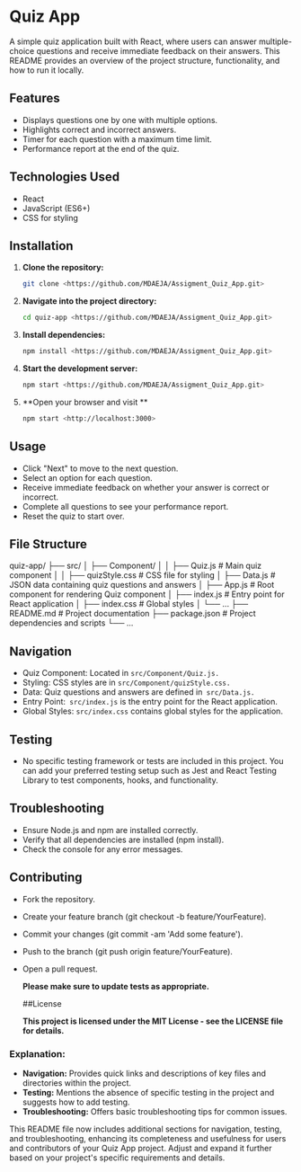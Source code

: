 # Quiz App

A simple quiz application built with React, where users can answer multiple-choice questions and receive immediate feedback on their answers. This README provides an overview of the project structure, functionality, and how to run it locally.

## Features

- Displays questions one by one with multiple options.
- Highlights correct and incorrect answers.
- Timer for each question with a maximum time limit.
- Performance report at the end of the quiz.

## Technologies Used

- React
- JavaScript (ES6+)
- CSS for styling

## Installation

1. **Clone the repository:**

   ```bash
   git clone <https://github.com/MDAEJA/Assigment_Quiz_App.git>
2. **Navigate into the project directory:**

    ```bash
    cd quiz-app <https://github.com/MDAEJA/Assigment_Quiz_App.git>

3. **Install dependencies:**

    ```bash
    npm install <https://github.com/MDAEJA/Assigment_Quiz_App.git>

4. **Start the development server:**
   
    ```bash
    npm start <https://github.com/MDAEJA/Assigment_Quiz_App.git>

5. **Open your browser and visit **

   ```bash
   npm start <http://localhost:3000>

## Usage

- Click "Next" to move to the next question.
- Select an option for each question.
- Receive immediate feedback on whether your answer is correct or incorrect.
- Complete all questions to see your performance report.
- Reset the quiz to start over.

## File Structure

quiz-app/
├── src/
│   ├── Component/
│   │   ├── Quiz.js             # Main quiz component
│   │   ├── quizStyle.css       # CSS file for styling
│   ├── Data.js                 # JSON data containing quiz questions and answers
│   ├── App.js                  # Root component for rendering Quiz component
│   ├── index.js                # Entry point for React application
│   ├── index.css               # Global styles
│   └── ...
├── README.md                   # Project documentation
├── package.json                # Project dependencies and scripts
└── ...

## Navigation

- Quiz Component: Located in `src/Component/Quiz.js.`
- Styling: CSS styles are in `src/Component/quizStyle.css.`
- Data: Quiz questions and answers are defined in` src/Data.js.`
- Entry Point:` src/index.js` is the entry point for the React application.
- Global Styles: `src/index.css` contains global styles for the application.

## Testing

- No specific testing framework or tests are included in this project. You can add your preferred testing setup such as Jest and React Testing Library to test components, hooks, and functionality.

## Troubleshooting

- Ensure Node.js and npm are installed correctly.
- Verify that all dependencies are installed (npm install).
- Check the console for any error messages.

## Contributing

- Fork the repository.
- Create your feature branch (git checkout -b feature/YourFeature).
- Commit your changes (git commit -am 'Add some feature').
- Push to the branch (git push origin feature/YourFeature).
- Open a pull request.

  **Please make sure to update tests as appropriate.**

  ##License

  **This project is licensed under the MIT License - see the LICENSE file for details.**

  
### Explanation:

- **Navigation:** Provides quick links and descriptions of key files and directories within the project.
- **Testing:** Mentions the absence of specific testing in the project and suggests how to add testing.
- **Troubleshooting:** Offers basic troubleshooting tips for common issues.
  
This README file now includes additional sections for navigation, testing, and troubleshooting, enhancing its completeness and usefulness for users and contributors of your Quiz App project. Adjust and expand it further based on your project's specific requirements and details.










   
    
   


   
    

   
